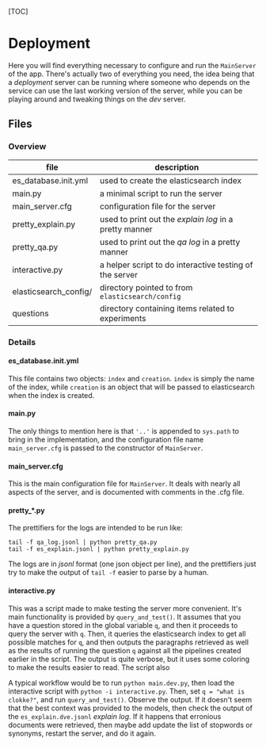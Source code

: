 [TOC]

# Deployment

Here you will find everything necessary to configure and run the `MainServer`
of the app.  There's actually two of everything you need, the idea being that a
_deployment_ server can be running where someone who depends on the service can
use the last working version of the server, while you can be playing around and
tweaking things on the _dev_ server.

## Files

### Overview

file                   | description
-----------------------| -----------
es\_database.init.yml  | used to create the elasticsearch index
main.py                | a minimal script to run the server
main\_server.cfg       | configuration file for the server
pretty\_explain.py     | used to print out the _explain log_ in a pretty manner
pretty\_qa.py          | used to print out the _qa log_ in a pretty manner
interactive.py         | a helper script to do interactive testing of the server
elasticsearch\_config/ | directory pointed to from `elasticsearch/config`
questions              | directory containing items related to experiments

### Details

#### es\_database.init.yml
This file contains two objects: `index` and `creation`.  `index` is simply the
name of the index, while `creation` is an object that will be passed to
elasticsearch when the index is created.

#### main.py
The only things to mention here is that `'..'` is appended to `sys.path` to
bring in the implementation, and the configuration file name `main_server.cfg`
is passed to the constructor of `MainServer`.

#### main\_server.cfg
This is the main configuration file for `MainServer`.  It deals with nearly all
aspects of the server, and is documented with comments in the .cfg file.

#### pretty\_\*.py
The prettifiers for the logs are intended to be run like:

    tail -f qa_log.jsonl | python pretty_qa.py
    tail -f es_explain.jsonl | python pretty_explain.py

The logs are in _jsonl_ format (one json object per line), and the prettifiers
just try to make the output of `tail -f` easier to parse by a human.

#### interactive.py
This was a script made to make testing the server more convenient.  It's main
functionality is provided by `query_and_test()`.  It assumes that you have a
question stored in the global variable `q`, and then it proceeds to query the
server with `q`.  Then, it queries the elasticsearch index to get all possible
matches for `q`, and then outputs the paragraphs retrieved as well as the
results of running the question `q` against all the pipelines created earlier in
the script.  The output is quite verbose, but it uses some coloring to make the
results easier to read.  The script also

A typical workflow would be to run `python main.dev.py`, then load the
interactive script with `python -i interactive.py`.  Then, set `q = "what is
clokke?"`, and run `query_and_test()`.  Observe the output.  If it doesn't seem
that the best context was provided to the models, then check the output of the
`es_explain.dve.jsonl` _explain log_.  If it happens that erronious documents
were retrieved, then maybe add update the list of stopwords or synonyms, restart
the server, and do it again.

